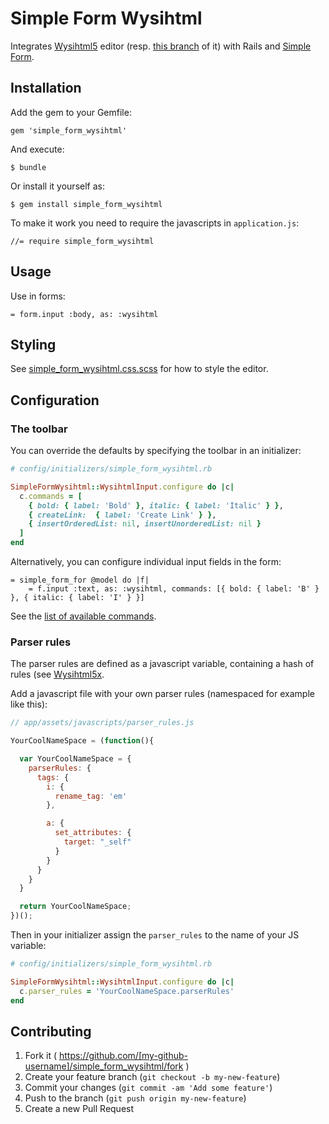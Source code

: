 # Simple Form Wysihtml

Integrates [Wysihtml5](http://xing.github.io/wysihtml5) editor (resp. [this branch](https://github.com/Edicy/wysihtml5) of it) with Rails and [Simple Form](https://github.com/plataformatec/simple_form).

## Installation

Add the gem to your Gemfile:

    gem 'simple_form_wysihtml'

And execute:

    $ bundle

Or install it yourself as:

    $ gem install simple_form_wysihtml

To make it work you need to require the javascripts in `application.js`:

    //= require simple_form_wysihtml

## Usage

Use in forms:

    = form.input :body, as: :wysihtml

## Styling

See [simple_form_wysihtml.css.scss](https://github.com/tomasc/simple_form_wysihtml/blob/master/lib/assets/stylesheets/simple_form_wysihtml.css.scss) for how to style the editor.

## Configuration

### The toolbar

You can override the defaults by specifying the toolbar in an initializer:

```Ruby
# config/initializers/simple_form_wysihtml.rb

SimpleFormWysihtml::WysihtmlInput.configure do |c|
  c.commands = [
    { bold: { label: 'Bold' }, italic: { label: 'Italic' } },
    { createLink:  { label: 'Create Link' } },
    { insertOrderedList: nil, insertUnorderedList: nil }
  ]
end
```

Alternatively, you can configure individual input fields in the form:

```Slim
= simple_form_for @model do |f|
    = f.input :text, as: :wysihtml, commands: [{ bold: { label: 'B' } }, { italic: { label: 'I' } }]
```

See the [list of available commands](https://github.com/Edicy/wysihtml5/tree/master/src/commands).

### Parser rules

The parser rules are defined as a javascript variable, containing a hash of rules (see [Wysihtml5x](https://github.com/Edicy/wysihtml5/tree/master/parser_rules).

Add a javascript file with your own parser rules (namespaced for example like this):

```js
// app/assets/javascripts/parser_rules.js

YourCoolNameSpace = (function(){

  var YourCoolNameSpace = {
    parserRules: {
      tags: {
        i: {
          rename_tag: 'em'
        },

        a: {
          set_attributes: {
            target: "_self"
          }
        }
      }
    }
  }

  return YourCoolNameSpace;
})();
```

Then in your initializer assign the `parser_rules` to the name of your JS variable:

```Ruby
# config/initializers/simple_form_wysihtml.rb

SimpleFormWysihtml::WysihtmlInput.configure do |c|
  c.parser_rules = 'YourCoolNameSpace.parserRules'
end
```

## Contributing

1. Fork it ( https://github.com/[my-github-username]/simple_form_wysihtml/fork )
2. Create your feature branch (`git checkout -b my-new-feature`)
3. Commit your changes (`git commit -am 'Add some feature'`)
4. Push to the branch (`git push origin my-new-feature`)
5. Create a new Pull Request
